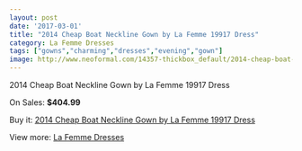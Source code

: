 ```yaml
---
layout: post
date: '2017-03-01'
title: "2014 Cheap Boat Neckline Gown by La Femme 19917 Dress"
category: La Femme Dresses
tags: ["gowns","charming","dresses","evening","gown"]
image: http://www.neoformal.com/14357-thickbox_default/2014-cheap-boat-neckline-gown-by-la-femme-19917-dress.jpg
---
```

2014 Cheap Boat Neckline Gown by La Femme 19917 Dress

On Sales: **$404.99**
<a href="https://www.neoformal.com/en/la-femme-dresses-2014/4904-2014-cheap-boat-neckline-gown-by-la-femme-19917-dress.html"><amp-img layout="responsive" width="600" height="600" src="//www.neoformal.com/14357-thickbox_default/2014-cheap-boat-neckline-gown-by-la-femme-19917-dress.jpg" alt="2014 Cheap Boat Neckline Gown by La Femme 19917 Dress 0" /></a>
<a href="https://www.neoformal.com/en/la-femme-dresses-2014/4904-2014-cheap-boat-neckline-gown-by-la-femme-19917-dress.html"><amp-img layout="responsive" width="600" height="600" src="//www.neoformal.com/14360-thickbox_default/2014-cheap-boat-neckline-gown-by-la-femme-19917-dress.jpg" alt="2014 Cheap Boat Neckline Gown by La Femme 19917 Dress 1" /></a>
<a href="https://www.neoformal.com/en/la-femme-dresses-2014/4904-2014-cheap-boat-neckline-gown-by-la-femme-19917-dress.html"><amp-img layout="responsive" width="600" height="600" src="//www.neoformal.com/14359-thickbox_default/2014-cheap-boat-neckline-gown-by-la-femme-19917-dress.jpg" alt="2014 Cheap Boat Neckline Gown by La Femme 19917 Dress 2" /></a>
<a href="https://www.neoformal.com/en/la-femme-dresses-2014/4904-2014-cheap-boat-neckline-gown-by-la-femme-19917-dress.html"><amp-img layout="responsive" width="600" height="600" src="//www.neoformal.com/14358-thickbox_default/2014-cheap-boat-neckline-gown-by-la-femme-19917-dress.jpg" alt="2014 Cheap Boat Neckline Gown by La Femme 19917 Dress 3" /></a>

Buy it: [2014 Cheap Boat Neckline Gown by La Femme 19917 Dress](https://www.neoformal.com/en/la-femme-dresses-2014/4904-2014-cheap-boat-neckline-gown-by-la-femme-19917-dress.html "2014 Cheap Boat Neckline Gown by La Femme 19917 Dress")

View more: [La Femme Dresses](https://www.neoformal.com/en/56-la-femme-dresses-2014 "La Femme Dresses")